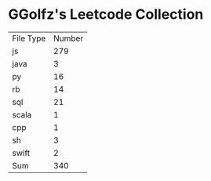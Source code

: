 # GGolfz's Leetcode Collection

<table><tr><td>File Type</td><td>Number</td></tr><tr><td>js</td><td>279</td></tr><tr><td>java</td><td>3</td></tr><tr><td>py</td><td>16</td></tr><tr><td>rb</td><td>14</td></tr><tr><td>sql</td><td>21</td></tr><tr><td>scala</td><td>1</td></tr><tr><td>cpp</td><td>1</td></tr><tr><td>sh</td><td>3</td></tr><tr><td>swift</td><td>2</td></tr><tr><td>Sum</td><td>340</td></tr></table>